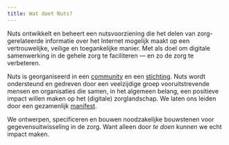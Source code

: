 ```yaml
---
title: Wat doet Nuts?
---
```


Nuts ontwikkelt en beheert een nutsvoorziening die het delen van
zorg-gerelateerde informatie over het Internet mogelijk maakt op een
vertrouwelijke, veilige en toegankelijke manier. Met als doel om digitale
samenwerking in de gehele zorg te faciliteren — en zo de zorg te verbeteren.

Nuts is georganiseerd in een [community](./community) en een
[stichting](./stichting). Nuts wordt ondersteund en gedreven door een
veelzijdige groep vooruitstrevende mensen en organisaties die samen, in het
algemeen belang, een positieve impact willen maken op het (digitale)
zorglandschap. We laten ons leiden door een gezamenlijk [manifest](./manifest).

We ontwerpen, specificeren en bouwen noodzakelijke bouwstenen voor
gegevensuitwisseling in de zorg. Want alleen door _te doen_ kunnen we echt
impact maken.
